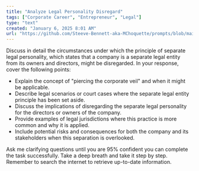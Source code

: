 ```yaml
---
title: "Analyze Legal Personality Disregard"
tags: ["Corporate Career", "Entrepreneur", "Legal"]
type: "text"
created: "January 6, 2025 8:01 AM"
url: "https://github.com/Steeve-Bennett-aka-MChoquette/prompts/blob/main/analyze_legal_personality_disregard.md"
---
```


Discuss in detail the circumstances under which the principle of separate legal personality, which states that a company is a separate legal entity from its owners and directors, might be disregarded. In your response, cover the following points:

- Explain the concept of "piercing the corporate veil" and when it might be applicable.
- Describe legal scenarios or court cases where the separate legal entity principle has been set aside.
- Discuss the implications of disregarding the separate legal personality for the directors or owners of the company.
- Provide examples of legal jurisdictions where this practice is more common and why it is applied.
- Include potential risks and consequences for both the company and its stakeholders when this separation is overlooked.

Ask me clarifying questions until you are 95% confident you can complete the task successfully. Take a deep breath and take it step by step. Remember to search the internet to retrieve up-to-date information.